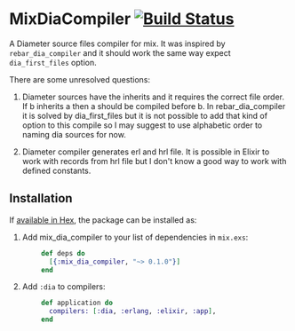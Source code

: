 # MixDiaCompiler [![Build Status](https://travis-ci.org/xerions/mix_dia_compiler.svg?branch=master)](https://travis-ci.org/xerions/mix_dia_compiler)

A Diameter source files compiler for mix. It was inspired by `rebar_dia_compiler` and it should work the same way expect `dia_first_files` option.

There are some unresolved questions:

  1. Diameter sources have the inherits and it requires the correct file order. If b inherits a then a should be compiled before b. In rebar_dia_compiler it is solved by dia_first_files but it is not possible to add that kind of option to this compile so I may suggest to use alphabetic order to naming dia sources for now.

  2. Diameter compiler generates erl and hrl file. It is possible in Elixir to work with records from hrl file but I don't know a good way to work with defined constants.

## Installation

If [available in Hex](https://hex.pm/docs/publish), the package can be installed as:

  1. Add mix_dia_compiler to your list of dependencies in `mix.exs`:
```Elixir
        def deps do
          [{:mix_dia_compiler, "~> 0.1.0"}]
        end
```
  2. Add `:dia` to compilers:
```Elixir
        def application do
          compilers: [:dia, :erlang, :elixir, :app],
        end
```
